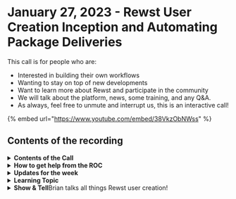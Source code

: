 # January 27, 2023 - Rewst User Creation Inception and Automating Package Deliveries

This call is for people who are:

* Interested in building their own workflows
* Wanting to stay on top of new developments
* Want to learn more about Rewst and participate in the community
* We will talk about the platform, news, some training, and any Q\&A.
* As always, feel free to unmute and interrupt us, this is an interactive call!

{% embed url="https://www.youtube.com/embed/38VkzObNWss" %}

## Contents of the recording

<details>

<summary><strong>Contents of the Call</strong></summary>

Nick kicks off our call with some updates from our Development Team and talks through recent product releases including the recent cloning engine release and the ability to add additional conditions in forms.

Next, we heard you like Rewst so Brian from Karpel Solutions walks through a Rewst workflow to create Rewst users in Rewst.

After that, our sole light mode power user, Mendy from Intellicomp, shows off his bright idea for tracking packages using Rewst.

He's met with glowing reviews after showing how he handles pagination in some of his custom integrations with blinding speed.

Tim takes us through our last topic of the day, covering a recap of Options Generator workflows and how they can be used to provide dynamic options in forms.

As always, we take some time to answer questions and comments from the community!

</details>

<details>

<summary><strong>How to get help from the ROC</strong></summary>

How to get help - Engage the ROC in Slack - Email support coming soon! - \[FUTURE] Live chat in the app - Would this be helpful to people? - Documentation - https://rewst.help - Feature Requests - https://rewst.canny.io/

</details>

<details>

<summary><strong>Updates for the week</strong></summary>

* Check out the release notes here

</details>

<details>

<summary><strong>Learning Topic</strong></summary>



</details>

<details>

<summary><strong>Show &#x26; Tell</strong>Brian talks all things Rewst user creation!</summary>



</details>
